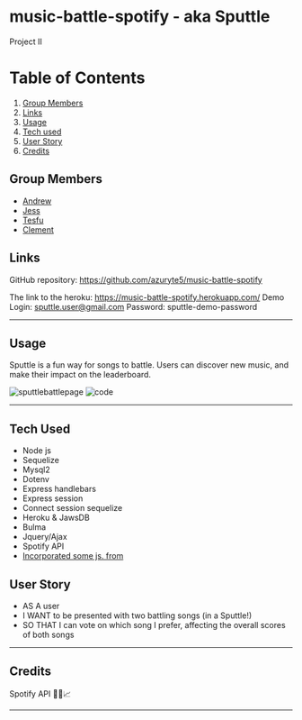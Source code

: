 # music-battle-spotify - aka Sputtle
Project II

# Table of Contents
1. [Group Members](#group-members)
1. [Links](#links)
1. [Usage](#usage)
1. [Tech used](#tech-used)
1. [User Story](#user-story)
1. [Credits](#credits)

## Group Members
- [Andrew](https://github.com/azuryte5)
- [Jess](https://github.com/jhugray)
- [Tesfu](https://github.com/tesfumfa)
- [Clement](https://github.com/Mugishacle)


## Links
GitHub repository: https://github.com/azuryte5/music-battle-spotify

The link to the heroku: https://music-battle-spotify.herokuapp.com/ Demo Login: sputtle.user@gmail.com Password: sputtle-demo-password

-----
## Usage
Sputtle is a fun way for songs to battle. Users can discover new music, and make their impact on the leaderboard. 

![sputtlebattlepage](https://user-images.githubusercontent.com/85147307/144769178-fcfbdc0c-3005-4f98-bdb6-d8fda17568e7.png)
![code](https://user-images.githubusercontent.com/85147307/144769181-3e6830af-514a-465f-87c3-fdb566a4f60a.png)

-----
## Tech Used 
- Node js
- Sequelize
- Mysql2
- Dotenv
- Express handlebars
- Express session
- Connect session sequelize
- Heroku & JawsDB
- Bulma
- Jquery/Ajax
- Spotify API
- [Incorporated some js. from](https://www.3dkingdoms.com/chess/elo.htm)

## User Story

- AS A user 
- I WANT to be presented with two battling songs (in a Sputtle!)
- SO THAT I can vote on which song I prefer, affecting the overall scores of both songs 


----
## Credits
Spotify API 
🎵🎼📈

-----

